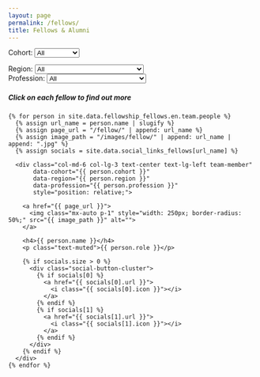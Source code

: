 ```yaml
---
layout: page
permalink: /fellows/
title: Fellows & Alumni
---
```


<!-- Filters -->
<div id="filters" class="mb-3">
  <label for="cohort-filter">Cohort:</label>
  <select id="cohort-filter">
    <option value="">All</option>
    <option value="4">4 (2025-26)</option>
    <option value="3">3 (2024-25)</option>
    <option value="2">2 (2023-24)</option>
    <option value="1">1 (2022-23)</option>
    <!-- Add more cohort options if needed -->
  </select>
  <br>

  <label for="region-filter">Region:</label>
  <select id="region-filter">
    <option value="">All</option>
    <option value="East of England">East of England</option>
    <option value="London">London</option>
    <option value="Midlands">Midlands</option>
    <option value="North West">North West</option>
    <option value="Scotland">Scotland</option>
    <option value="South East- Kent, Surrey, Sussex">South East- Kent, Surrey, Sussex</option>
    <option value="South East- Thames Valley">South East- Thames Valley</option>
    <option value="South East- Wessex">South East- Wessex</option>
    <option value="South West">South West</option>
    <option value="Wales">Wales</option>
    <option value="International">International</option>
    <!-- Add more region options if needed -->
  </select>
  <br>
    <label for="profession-filter">Profession:</label>
  <select id="profession-filter">
    <option value="">All</option>
    <option value="Anaesthetics & Intensive Care">Anaesthetics & Intensive Care</option>
    <option value="Dentistry">Dentistry</option>
    <option value="Emergency Medicine">Emergency Medicine</option>
    <option value="General Practice">General Practice</option>
    <option value="Healthcare Science">Healthcare Science</option>
    <option value="Obstetrics & Gynaecology">Obstetrics & Gynaecology</option>
    <option value="Ophthalmology">Ophthalmology</option>
    <option value="Optometry">Optometry</option>
    <option value="Paediatrics">Paediatrics</option>
    <option value="Pathology">Pathology</option>
    <option value="Pharmacy">Pharmacy</option>
    <option value="Physiotherapy">Physiotherapy</option>
    <option value="Public Health">Public Health</option>
    <option value="Medicine">Medicine</option>
    <option value="Radiology">Radiology</option>
    <option value="Surgery">Surgery</option>
    <!-- Add more cohort options if needed -->
  </select>
  <br>
</div>

<!-- Team -->
<h5>Click on each fellow to find out more</h5>
<div class="container">
  <div class="row pt-3">

    {% for person in site.data.fellowship_fellows.en.team.people %}
      {% assign url_name = person.name | slugify %}
      {% assign page_url = "/fellow/" | append: url_name %}
      {% assign image_path = "/images/fellow/" | append: url_name | append: ".jpg" %}
      {% assign socials = site.data.social_links_fellows[url_name] %}

      <div class="col-md-6 col-lg-3 text-center text-lg-left team-member"
           data-cohort="{{ person.cohort }}"
           data-region="{{ person.region }}"
           data-profession="{{ person.profession }}"
           style="position: relative;">

        <a href="{{ page_url }}">
          <img class="mx-auto p-1" style="width: 250px; border-radius: 50%;" src="{{ image_path }}" alt="">
        </a>

        <h4>{{ person.name }}</h4>
        <p class="text-muted">{{ person.role }}</p>

        {% if socials.size > 0 %}
          <div class="social-button-cluster">
            {% if socials[0] %}
              <a href="{{ socials[0].url }}">
                <i class="{{ socials[0].icon }}"></i>
              </a>
            {% endif %}
            {% if socials[1] %}
              <a href="{{ socials[1].url }}">
                <i class="{{ socials[1].icon }}"></i>
              </a>
            {% endif %}
          </div>
        {% endif %}
      </div>
    {% endfor %}

  </div>
</div>
<!-- End Team -->

<script>
function initializeFilters() {
  const cohortFilter = document.getElementById('cohort-filter');
  const regionFilter = document.getElementById('region-filter');
  const professionFilter = document.getElementById('profession-filter');
  const members = document.querySelectorAll('.team-member');

  if (!cohortFilter || !regionFilter || !professionFilter || members.length === 0) {
    return;
  }

  function getQueryParam(name) {
    const urlParams = new URLSearchParams(window.location.search);
    return urlParams.get(name);
  }

  // Set filters based on URL parameters
  const cohortParam = getQueryParam('cohort');
  const regionParam = getQueryParam('region');
  const professionParam = getQueryParam('profession');

  if (cohortParam) cohortFilter.value = cohortParam;
  if (regionParam) regionFilter.value = regionParam;
  if (professionParam) professionFilter.value = professionParam;

  function filterMembers() {
    const cohort = cohortFilter.value;
    const region = regionFilter.value;
    const profession = professionFilter.value;

    members.forEach(member => {
      const matchCohort = !cohort || member.dataset.cohort === cohort;
      const matchRegion = !region || member.dataset.region === region;
      const matchProfession = !profession || member.dataset.profession === profession;

      member.style.display = (matchCohort && matchRegion && matchProfession) ? '' : 'none';
    });

    // Update URL parameters
    const params = new URLSearchParams();
    if (cohort) params.set('cohort', cohort);
    if (region) params.set('region', region);
    if (profession) params.set('profession', profession);
    const newUrl = window.location.pathname + (params.toString() ? '?' + params.toString() : '');
    window.history.replaceState({}, '', newUrl);
  }

  cohortFilter.addEventListener('change', filterMembers);
  regionFilter.addEventListener('change', filterMembers);
  professionFilter.addEventListener('change', filterMembers);

  filterMembers(); // Run once on page load
}

initializeFilters();
</script>

<style>
.social-button-cluster {
  position: absolute;
  top: 10px;
  right: 10px;
  display: flex;
  gap: 0;
}

.social-button-cluster a {
  display: inline-block;
  width: 35px;
  height: 35px;
  line-height: 35px;
  border-radius: 50%;
  background-color: #666;
  color: #fff;
  text-align: center;
  font-size: 17px;
}
</style>
